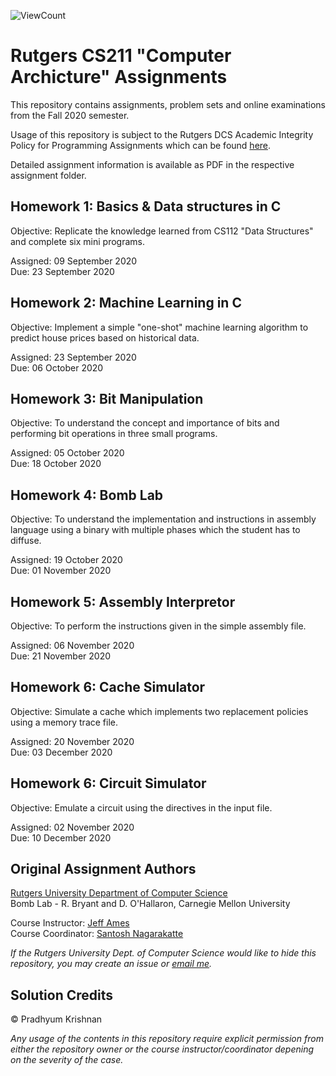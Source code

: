 ![ViewCount](https://views.whatilearened.today/views/github/pradhyumk/cs211.svg)

# Rutgers CS211 "Computer Archicture" Assignments  
This repository contains assignments, problem sets and online examinations from the Fall 2020 semester.

Usage of this repository is subject to the Rutgers DCS Academic Integrity Policy for Programming Assignments which can be found [here](https://www.cs.rutgers.edu/academics/undergraduate/academic-integrity-policy/programming-assignments).

Detailed assignment information is available as PDF in the respective assignment folder.

## Homework 1: Basics & Data structures in C
Objective: Replicate the knowledge learned from CS112 "Data Structures" and complete six mini programs.

Assigned: 09 September 2020  
Due: 23 September 2020  

## Homework 2: Machine Learning in C
Objective: Implement a simple "one-shot" machine learning algorithm to predict house prices based on historical data.

Assigned: 23 September 2020  
Due: 06 October 2020  

## Homework 3: Bit Manipulation
Objective: To understand the concept and importance of bits and performing bit operations in three small programs.

Assigned: 05 October 2020  
Due: 18 October 2020  

## Homework 4: Bomb Lab
Objective: To understand the implementation and instructions in assembly language using a binary with multiple phases which the student has to diffuse. 

Assigned: 19 October 2020  
Due: 01 November 2020  

## Homework 5: Assembly Interpretor
Objective: To perform the instructions given in the simple assembly file.

Assigned: 06 November 2020  
Due: 21 November 2020  

## Homework 6: Cache Simulator
Objective: Simulate a cache which implements two replacement policies using a memory trace file.

Assigned: 20 November 2020  
Due: 03 December 2020  

## Homework 6: Circuit Simulator
Objective: Emulate a circuit using the directives in the input file.

Assigned: 02 November 2020  
Due: 10 December 2020  

## Original Assignment Authors
[Rutgers University Department of Computer Science](https://www.cs.rutgers.edu/)  
Bomb Lab - R. Bryant and D. O'Hallaron, Carnegie Mellon University  

Course Instructor: [Jeff Ames](mailto:jca105@cs.rutgers.edu)  
Course Coordinator: [Santosh Nagarakatte](mailto:santosh.nagarakatte@cs.rutgers.edu)  

*If the Rutgers University Dept. of Computer Science would like to hide this repository, you may create an issue or [email me](mailto:pradhyum.krishnan@rutgers.edu).*

## Solution Credits
© Pradhyum Krishnan  

*Any usage of the contents in this repository require explicit permission from either the repository owner or the course instructor/coordinator depening on the severity of the case.*
